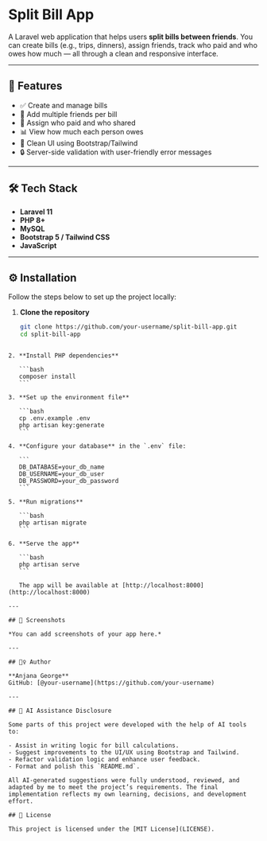 # Split Bill App

A Laravel web application that helps users **split bills between friends**. You can create bills (e.g., trips, dinners), assign friends, track who paid and who owes how much — all through a clean and responsive interface.

---

## 🚀 Features

- ✅ Create and manage bills
- 👥 Add multiple friends per bill
- 💸 Assign who paid and who shared
- 📊 View how much each person owes
- 🎨 Clean UI using Bootstrap/Tailwind
- 🔒 Server-side validation with user-friendly error messages

---

## 🛠️ Tech Stack

- **Laravel 11**
- **PHP 8+**
- **MySQL**
- **Bootstrap 5 / Tailwind CSS**
- **JavaScript**

---

## ⚙️ Installation

Follow the steps below to set up the project locally:

1. **Clone the repository**
   ```bash
   git clone https://github.com/your-username/split-bill-app.git
   cd split-bill-app
````

2. **Install PHP dependencies**

   ```bash
   composer install
   ```

3. **Set up the environment file**

   ```bash
   cp .env.example .env
   php artisan key:generate
   ```

4. **Configure your database** in the `.env` file:

   ```
   DB_DATABASE=your_db_name
   DB_USERNAME=your_db_user
   DB_PASSWORD=your_db_password
   ```

5. **Run migrations**

   ```bash
   php artisan migrate
   ```

6. **Serve the app**

   ```bash
   php artisan serve
   ```

   The app will be available at [http://localhost:8000](http://localhost:8000)

---

## 📸 Screenshots

*You can add screenshots of your app here.*

---

## 🙋‍♀️ Author

**Anjana George**
GitHub: [@your-username](https://github.com/your-username)

---

## 🤖 AI Assistance Disclosure

Some parts of this project were developed with the help of AI tools  to:

- Assist in writing logic for bill calculations.
- Suggest improvements to the UI/UX using Bootstrap and Tailwind.
- Refactor validation logic and enhance user feedback.
- Format and polish this `README.md`.

All AI-generated suggestions were fully understood, reviewed, and adapted by me to meet the project’s requirements. The final implementation reflects my own learning, decisions, and development effort.

## 📄 License

This project is licensed under the [MIT License](LICENSE).


